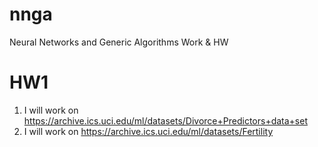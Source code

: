 # nnga
Neural Networks and Generic Algorithms Work & HW<br>

# HW1

1) I will work on https://archive.ics.uci.edu/ml/datasets/Divorce+Predictors+data+set
2) I will work on https://archive.ics.uci.edu/ml/datasets/Fertility
